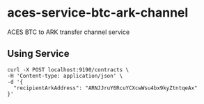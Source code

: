 # aces-service-btc-ark-channel
ACES BTC to ARK transfer channel service


## Using Service

```
curl -X POST localhost:9190/contracts \
-H 'Content-type: application/json' \
-d '{
  "recipientArkAddress": "ARNJJruY6RcuYCXcwWsu4bx9kyZtntqeAx"
}' 
```